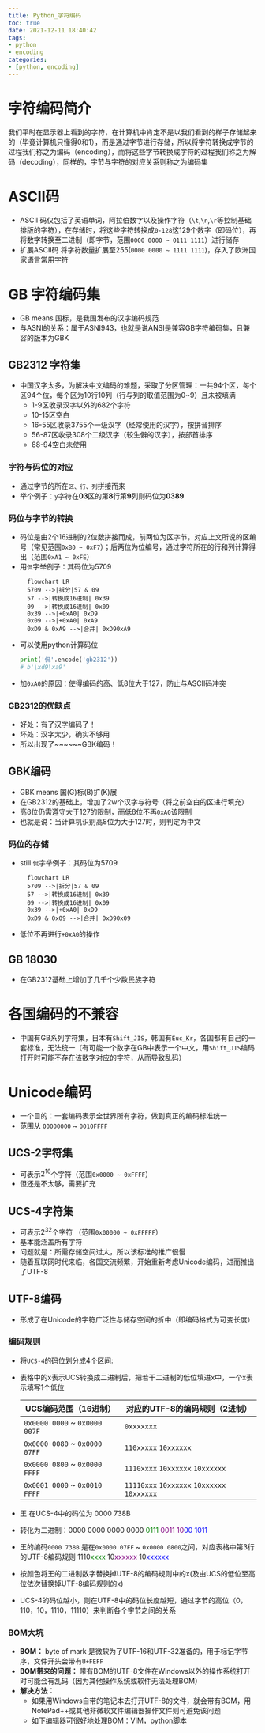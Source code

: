 ```yaml
---
title: Python_字符编码
toc: true
date: 2021-12-11 18:40:42
tags:
- python
- encoding
categories:
- [python, encoding]
---
```

# 字符编码简介
我们平时在显示器上看到的字符，在计算机中肯定不是以我们看到的样子存储起来的（毕竟计算机只懂得0和1），而是通过字节进行存储，所以将字符转换成字节的过程我们称之为编码（encoding），而将这些字节转换成字符的过程我们称之为解码（decoding），同样的，字节与字符的对应关系则称之为编码集  
# ASCII码
* ASCII 码仅包括了英语单词，阿拉伯数字以及操作字符（`\t`,`\n`,`\r`等控制基础排版的字符），在存储时，将这些字符转换成`0-128`这129个数字（即码位），再将数字转换至二进制（即字节，范围`0000 0000 ~ 0111 1111`）进行储存
* 扩展ASCII码 将字符数量扩展至255(`0000 0000 ~ 1111 1111`)，存入了欧洲国家语言常用字符
# GB 字符编码集
* GB means 国标，是我国发布的汉字编码规范
* 与ASNI的关系：属于ASNI943，也就是说ANSI是兼容GB字符编码集，且兼容的版本为GBK
## GB2312 字符集
* 中国汉字太多，为解决中文编码的难题，采取了分区管理：一共94个区，每个区94个位，每个区为10行10列（行与列的取值范围为0~9）且未被填满
  * 1-9区收录汉字以外的682个字符
  * 10-15区空白
  * 16-55区收录3755个一级汉字（经常使用的汉字），按拼音排序
  * 56-87区收录308个二级汉字（较生僻的汉字），按部首排序
  * 88-94空白未使用
### 字符与码位的对应
* 通过字节的所在`区、行、列`拼接而来
* 举个例子：`y`字符在**03**区的第**8**行第**9**列则码位为**0389**
### 码位与字节的转换
* 码位是由2个16进制的2位数拼接而成，前两位为区字节，对应上文所说的区编号（常见范围`0xB0 ~ 0xF7`）；后两位为位编号，通过字符所在的行和列计算得出（范围`0xA1 ~ 0xFE`）
* 用`侃`字举例子：其码位为5709
  ```mermaid
    flowchart LR
    5709 -->|拆分|57 & 09
    57 -->|转换成16进制| 0x39
    09 -->|转换成16进制| 0x09
    0x39 -->|+0xA0| 0xD9
    0x09 -->|+0xA0| 0xA9
    0xD9 & 0xA9 -->|合并| 0xD90xA9 
  ```
* 可以使用python计算码位
  ```python
  print('侃'.encode('gb2312'))
  # b'\xd9\xa9'
  ```
* 加`0xA0`的原因：使得编码的高、低8位大于127，防止与ASCII码冲突
### GB2312的优缺点
* 好处：有了汉字编码了！
* 坏处：汉字太少，确实不够用
* 所以出现了~~~~~~GBK编码！
## GBK编码
* GBK means 国(G)标(B)扩(K)展
* 在GB2312的基础上，增加了2w个汉字与符号（将之前空白的区进行填充）
* 高8位仍需遵守大于127的限制，而低8位不再`0xA0`该限制
* 也就是说：当计算机识别高8位为大于127时，则判定为中文
### 码位的存储
* still `侃`字举例子：其码位为5709
  ```mermaid
    flowchart LR
    5709 -->|拆分|57 & 09
    57 -->|转换成16进制| 0x39
    09 -->|转换成16进制| 0x09
    0x39 -->|+0xA0| 0xD9
    0xD9 & 0x09 -->|合并| 0xD90x09 
  ```
* 低位不再进行`+0xA0`的操作
## GB 18030
* 在GB2312基础上增加了几千个少数民族字符

# 各国编码的不兼容
* 中国有GB系列字符集，日本有`Shift_JIS`，韩国有`Euc_Kr`，各国都有自己的一套标准，无法统一（有可能一个数字在GB中表示一个中文，用`Shift_JIS`编码打开时可能不存在该数字对应的字符，从而导致乱码）
# Unicode编码
* 一个目的：一套编码表示全世界所有字符，做到真正的编码标准统一
* 范围从 `00000000` ~ `0010FFFF`
## UCS-2字符集
* 可表示$2^{16}$个字符（范围`0x0000 ~ 0xFFFF`）
* 但还是不太够，需要扩充
## UCS-4字符集
* 可表示$2^{32}$个字符 （范围`0x00000 ~ 0xFFFFF`）
* 基本能涵盖所有字符
* 问题就是：所需存储空间过大，所以该标准的推广很慢
* 随着互联网时代来临，各国交流频繁，开始重新考虑Unicode编码，进而推出了UTF-8
## UTF-8编码
* 形成了在Unicode的字符广泛性与储存空间的折中（即编码格式为可变长度）
### 编码规则
* 将`UCS-4`的码位划分成4个区间:
* 表格中的x表示UCS转换成二进制后，把若干二进制的低位填进x中，一个x表示填写1个低位  

    |UCS编码范围（16进制）|对应的UTF-8的编码规则（2进制）|
    |--|--|
    |`0x0000 0000` ~ `0x0000 007F`|`0xxxxxxx`|
    |`0x0000 0080` ~ `0x0000 07FF`|`110xxxxx` `10xxxxxx`|
    |`0x0000 0800` ~ `0x0000 FFFF`|`1110xxxx` `10xxxxxx` `10xxxxxx`|
    |`0x0001 0000` ~ `0x0010 FFFF`|`11110xxx` `10xxxxxx` `10xxxxxx` `10xxxxxx`|
* 王 在UCS-4中的码位为 0000 738B
* 转化为二进制：0000 0000 0000 0000 <font color='Green'>0111</font> <font color='Purple'>0011 10</font><font color='Blue'>00 1011</font>
* 王的编码`0000 738B` 是在`0x0000 07FF` ~ `0x0000 0800`之间，对应表格中第3行的UTF-8编码规则 1110<font color='Green'>xxxx</font> 10<font color='Purple'>xxxxxx</font> 10<font color='Blue'>xxxxxx</font>
* 按颜色将王的二进制数字替换掉UTF-8的编码规则中的x(及由UCS的低位至高位依次替换掉UTF-8编码规则的x)
* UCS-4的码位越小，则在UTF-8中的码位长度越短，通过字节的高位（0，110，10，1110，11110）来判断各个字节之间的关系
### BOM大坑
* **BOM：** byte of mark 是微软为了UTF-16和UTF-32准备的，用于标记字节序，文件开头会带有`U+FEFF`
* **BOM带来的问题：** 带有BOM的UTF-8文件在Windows以外的操作系统打开时可能会有乱码（因为其他操作系统或软件无法处理BOM）
* **解决方法：** 
  * 如果用Windows自带的笔记本去打开UTF-8的文件，就会带有BOM，用NotePad++或其他非微软文件编辑器操作文件则可避免该问题
  * 如下编辑器可很好地处理BOM：VIM，python脚本


